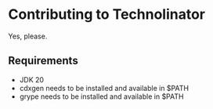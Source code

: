 # Contributing to Technolinator

Yes, please.

## Requirements

* JDK 20
* cdxgen needs to be installed and available in $PATH
* grype needs to be installed and available in $PATH
